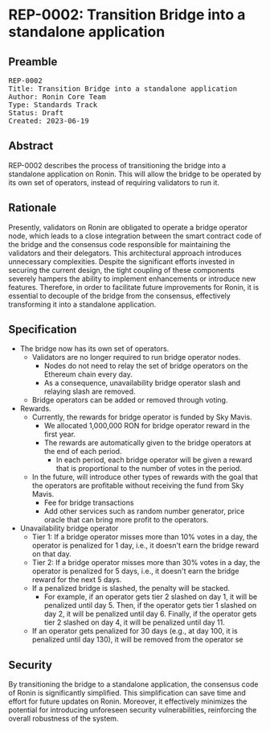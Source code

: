 # REP-0002: Transition Bridge into a standalone application

## Preamble
<pre>
REP-0002
Title: Transition Bridge into a standalone application
Author: Ronin Core Team
Type: Standards Track
Status: Draft
Created: 2023-06-19
</pre>

## Abstract

REP-0002 describes the process of transitioning the bridge into a standalone application on Ronin. This will allow the bridge to be operated by its own set of operators, instead of requiring validators to run it.

## Rationale

Presently, validators on Ronin are obligated to operate a bridge operator node, which leads to a close integration between the smart contract code of the bridge and the consensus code responsible for maintaining the validators and their delegators. This architectural approach introduces unnecessary complexities. Despite the significant efforts invested in securing the current design, the tight coupling of these components severely hampers the ability to implement enhancements or introduce new features. Therefore, in order to facilitate future improvements for Ronin, it is essential to decouple of the bridge from the consensus, effectively transforming it into a standalone application.

## Specification

- The bridge now has its own set of operators.
    - Validators are no longer required to run bridge operator nodes.
        - Nodes do not need to relay the set of bridge operators on the Ethereum chain every day.
        - As a consequence, unavailability bridge operator slash and relaying slash are removed.
    - Bridge operators can be added or removed through voting.
- Rewards.
    - Currently, the rewards for bridge operator is funded by Sky Mavis.
        - We allocated 1,000,000 RON for bridge operator reward in the first year.
        - The rewards are automatically given to the bridge operators at the end of each period.
            - In each period, each bridge operator will be given a reward that is proportional to the number of votes in the period.
    - In the future, will introduce other types of rewards with the goal that the operators are profitable without receiving the fund from Sky Mavis.
        - Fee for bridge transactions
        - Add other services such as random number generator, price oracle that can bring more profit to the operators.
- Unavailability bridge operator
    - Tier 1: If a bridge operator misses more than 10% votes in a day, the operator is penalized for 1 day, i.e., it doesn't earn the bridge reward on that day.
    - Tier 2: If a bridge operator misses more than 30% votes in a day, the operator is penalized for 5 days, i.e., it doesn't earn the bridge reward for the next 5 days.
    - If a penalized bridge is slashed, the penalty will be stacked.
        - For example, if an operator gets tier 2 slashed on day 1, it will be penalized until day 5. Then, if the operator gets tier 1 slashed on day 2, it will be penalized until day 6. Finally, if the operator gets tier 2 slashed on day 4, it will be penalized until day 11.
    - If an operator gets penalized for 30 days (e.g., at day 100, it is penalized until day 130), it will be removed from the operator se

## Security

By transitioning the bridge to a standalone application, the consensus code of Ronin is significantly simplified. This simplification can save time and effort for future updates on Ronin. Moreover, it effectively minimizes the potential for introducing unforeseen security vulnerabilities, reinforcing the overall robustness of the system.